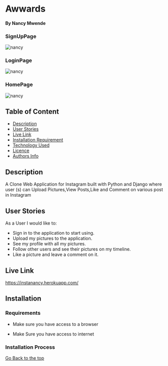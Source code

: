 # Awwards

#### By Nancy Mwende

### SignUpPage
![nancy](/static/images/instagram.png)

### LoginPage
![nancy](/static/images/logininsta.png)

### HomePage
![nancy](/static/images/registerinsta.png)

## Table of Content

+ [Description](#description)
+ [User Stories](#user-stories)
+ [Live Link](#live-link)
+ [Installation Requirement](#Installation)
+ [Technology Used](#technology-used)
+ [Licence](#licence)
+ [Authors Info](#author-Info)

## Description
<P> A Clone Web Application for Instagram built with Python and Django where user (s) can Upload Pictures,View Posts,Like and Comment on various post in Instagram </p>

## User Stories
<P>As a User I would like to:</p>

* Sign in to the application to start using.
* Upload my pictures to the application.
* See my profile with all my pictures.
* Follow other users and see their pictures on my timeline.
* Like a picture and leave a comment on it.

## Live Link
<https://instanancy.herokuapp.com/>

## Installation

### Requirements

* Make sure you have access to a browser

* Make Sure you have access to internet

### Installation Process

[Go Back to the top](#instagram)